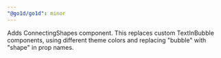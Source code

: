 ```yaml
---
"@go1d/go1d": minor
---
```


Adds ConnectingShapes component. This replaces custom TextInBubble components, using different theme colors and replacing "bubble" with "shape" in prop names.

